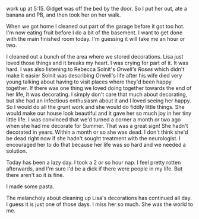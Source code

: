work up at 5:15. Gidget was off the bed by the door. So I put her out, ate a banana and PB, and then took her on her walk. 

When we got home I cleaned out part of the garage before it got too hot. I'm now eating fruit before I do a bit of the basement. I want to get done with the main finished room today. I'm guessing it will take me an hour or two. 

I cleaned out a bunch of the area where we stored decorations. Lisa just loved those things and it breaks my heart. I was crying for part of it. It was hard. I was also listening to Rebecca Solnit's _Orwell's Roses_ which didn't make it easier Solnit was describing Orwell's life after his wife died very young talking about having to visit places where they'd been happy together. If there was one thing we loved doing together towards the end of her life, it was decorating. I simply don't care that much about decorating, but she had an infectious enthusiasm about it and I loved seeing her happy. So I would do all the grunt work and she would do fiddly little things. She would make our house look beautiful and it gave her so much joy in her tiny little life. I was convinced that we'd turned a corner a month or two ago when she had me decorate for Summer. That was a great sign! She hadn't decorated in years. Within a month or so she was dead. I don't think she'd be dead right now if she hadn't sought treatment with the neurologist. I encouraged her to do that because her life was so hard and we needed a solution. 

Today has been a lazy day. I took a 2 or so hour nap. I feel pretty rotten afterwards, and I'm sure I'd be a dick if there were people in my life. But there aren't so it is fine. 

I made some pasta. 

The melancholy about cleaning up Lisa's decorations has continued all day. I guess it is just one of those days. I miss her so much. She was the world to me. 